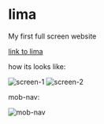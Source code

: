 
# lima
My first full screen website

[link to lima](https://ognivushka.github.io/lima/)

how its looks like:

![screen-1](https://user-images.githubusercontent.com/108069895/187079486-68c86883-95aa-4975-b683-cfb00916d2f5.PNG)
![screen-2](https://user-images.githubusercontent.com/108069895/187079490-062aa03a-100e-40c5-add3-da95e41c87e7.PNG)

mob-nav:

![mob-nav](https://user-images.githubusercontent.com/108069895/187079553-52c22bc5-d317-4a50-86e8-784be54109d0.PNG)

